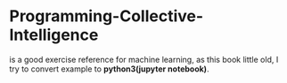 # Programming-Collective-Intelligence
<Programming Collective Intelligence> is a good exercise reference for machine learning, as this book little old,
I try to convert example to **python3(jupyter notebook)**.
